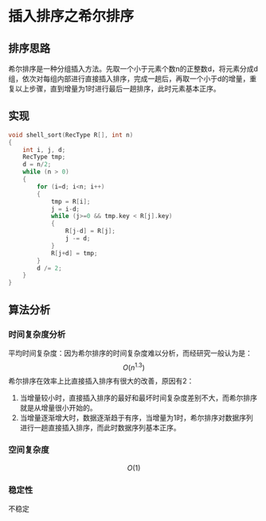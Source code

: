 # 插入排序之希尔排序

## 排序思路

希尔排序是一种分组插入方法。先取一个小于元素个数n的正整数d，将元素分成d组，依次对每组内部进行直接插入排序，完成一趟后，再取一个小于d的增量，重复以上步骤，直到增量为1时进行最后一趟排序，此时元素基本正序。



## 实现

```c++
void shell_sort(RecType R[], int n)
{
    int i, j, d;
    RecType tmp;
    d = n/2;
    while (n > 0)
    {
        for (i=d; i<n; i++)
        {
            tmp = R[i];
            j = i-d;
            while (j>=0 && tmp.key < R[j].key)
            {
                R[j-d] = R[j];
                j -= d;
            }
            R[j+d] = tmp;
        }
        d /= 2;
    }
}
```



## 算法分析

### 时间复杂度分析

平均时间复杂度：因为希尔排序的时间复杂度难以分析，而经研究一般认为是：
$$
O(n^{1.3})
$$
希尔排序在效率上比直接插入排序有很大的改善，原因有2：

1. 当增量较小时，直接插入排序的最好和最坏时间复杂度差别不大，而希尔排序就是从增量很小开始的。
2. 当增量逐渐增大时，数据逐渐趋于有序，当增量为1时，希尔排序对数据序列进行一趟直接插入排序，而此时数据序列基本正序。

### 空间复杂度

$$
O(1)
$$



### 稳定性

不稳定